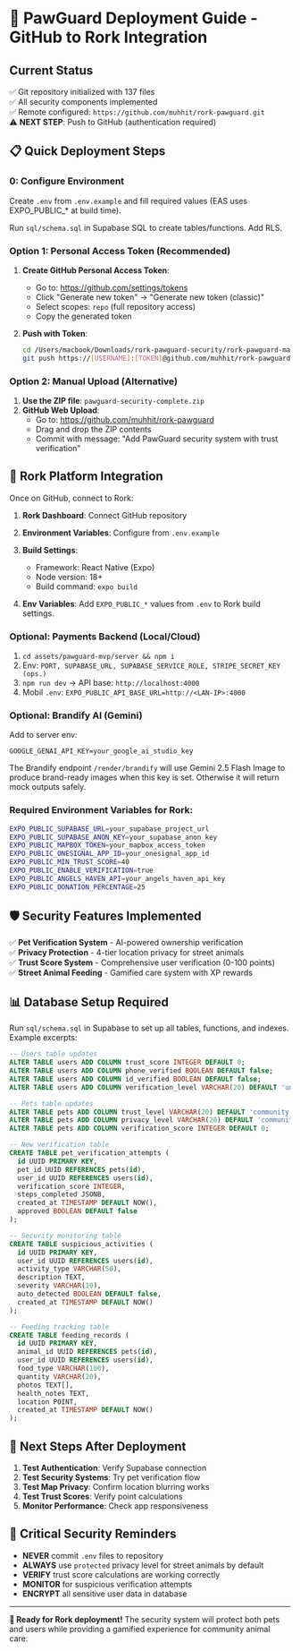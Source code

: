 # 🚀 PawGuard Deployment Guide - GitHub to Rork Integration

## Current Status
✅ Git repository initialized with 137 files  
✅ All security components implemented  
✅ Remote configured: `https://github.com/muhhit/rork-pawguard.git`  
⚠️ **NEXT STEP**: Push to GitHub (authentication required)

## 📋 Quick Deployment Steps

### 0: Configure Environment

Create `.env` from `.env.example` and fill required values (EAS uses EXPO_PUBLIC_* at build time).

Run `sql/schema.sql` in Supabase SQL to create tables/functions. Add RLS.

### Option 1: Personal Access Token (Recommended)

1. **Create GitHub Personal Access Token**:
   - Go to: https://github.com/settings/tokens
   - Click "Generate new token" → "Generate new token (classic)"
   - Select scopes: `repo` (full repository access)
   - Copy the generated token

2. **Push with Token**:
   ```bash
   cd /Users/macbook/Downloads/rork-pawguard-security/rork-pawguard-main
   git push https://[USERNAME]:[TOKEN]@github.com/muhhit/rork-pawguard.git main
   ```

### Option 2: Manual Upload (Alternative)

1. **Use the ZIP file**: `pawguard-security-complete.zip`
2. **GitHub Web Upload**:
   - Go to: https://github.com/muhhit/rork-pawguard
   - Drag and drop the ZIP contents
   - Commit with message: "Add PawGuard security system with trust verification"

## 🔧 Rork Platform Integration

Once on GitHub, connect to Rork:

1. **Rork Dashboard**: Connect GitHub repository
2. **Environment Variables**: Configure from `.env.example`
3. **Build Settings**: 
   - Framework: React Native (Expo)
   - Node version: 18+
   - Build command: `expo build`

4. **Env Variables**: Add `EXPO_PUBLIC_*` values from `.env` to Rork build settings.

### Optional: Payments Backend (Local/Cloud)

1. `cd assets/pawguard-mvp/server && npm i`
2. Env: `PORT, SUPABASE_URL, SUPABASE_SERVICE_ROLE, STRIPE_SECRET_KEY (ops.)`
3. `npm run dev` → API base: `http://localhost:4000`
4. Mobil `.env`: `EXPO_PUBLIC_API_BASE_URL=http://<LAN-IP>:4000`

### Optional: Brandify AI (Gemini)

Add to server env:

```
GOOGLE_GENAI_API_KEY=your_google_ai_studio_key
```

The Brandify endpoint `/render/brandify` will use Gemini 2.5 Flash Image to produce brand-ready images when this key is set. Otherwise it will return mock outputs safely.

### Required Environment Variables for Rork:
```bash
EXPO_PUBLIC_SUPABASE_URL=your_supabase_project_url
EXPO_PUBLIC_SUPABASE_ANON_KEY=your_supabase_anon_key
EXPO_PUBLIC_MAPBOX_TOKEN=your_mapbox_access_token
EXPO_PUBLIC_ONESIGNAL_APP_ID=your_onesignal_app_id
EXPO_PUBLIC_MIN_TRUST_SCORE=40
EXPO_PUBLIC_ENABLE_VERIFICATION=true
EXPO_PUBLIC_ANGELS_HAVEN_API=your_angels_haven_api_key
EXPO_PUBLIC_DONATION_PERCENTAGE=25
```

## 🛡️ Security Features Implemented

✅ **Pet Verification System** - AI-powered ownership verification  
✅ **Privacy Protection** - 4-tier location privacy for street animals  
✅ **Trust Score System** - Comprehensive user verification (0-100 points)  
✅ **Street Animal Feeding** - Gamified care system with XP rewards  

## 📊 Database Setup Required

Run `sql/schema.sql` in Supabase to set up all tables, functions, and indexes. Example excerpts:

```sql
-- Users table updates
ALTER TABLE users ADD COLUMN trust_score INTEGER DEFAULT 0;
ALTER TABLE users ADD COLUMN phone_verified BOOLEAN DEFAULT false;
ALTER TABLE users ADD COLUMN id_verified BOOLEAN DEFAULT false;
ALTER TABLE users ADD COLUMN verification_level VARCHAR(20) DEFAULT 'unverified';

-- Pets table updates  
ALTER TABLE pets ADD COLUMN trust_level VARCHAR(20) DEFAULT 'community';
ALTER TABLE pets ADD COLUMN privacy_level VARCHAR(20) DEFAULT 'community';
ALTER TABLE pets ADD COLUMN verification_score INTEGER DEFAULT 0;

-- New verification table
CREATE TABLE pet_verification_attempts (
  id UUID PRIMARY KEY,
  pet_id UUID REFERENCES pets(id),
  user_id UUID REFERENCES users(id),
  verification_score INTEGER,
  steps_completed JSONB,
  created_at TIMESTAMP DEFAULT NOW(),
  approved BOOLEAN DEFAULT false
);

-- Security monitoring table
CREATE TABLE suspicious_activities (
  id UUID PRIMARY KEY,
  user_id UUID REFERENCES users(id),
  activity_type VARCHAR(50),
  description TEXT,
  severity VARCHAR(10),
  auto_detected BOOLEAN DEFAULT false,
  created_at TIMESTAMP DEFAULT NOW()
);

-- Feeding tracking table
CREATE TABLE feeding_records (
  id UUID PRIMARY KEY,
  animal_id UUID REFERENCES pets(id),
  user_id UUID REFERENCES users(id),
  food_type VARCHAR(100),
  quantity VARCHAR(20),
  photos TEXT[],
  health_notes TEXT,
  location POINT,
  created_at TIMESTAMP DEFAULT NOW()
);
```

## 🎯 Next Steps After Deployment

1. **Test Authentication**: Verify Supabase connection
2. **Test Security Systems**: Try pet verification flow
3. **Test Map Privacy**: Confirm location blurring works
4. **Test Trust Scores**: Verify point calculations
5. **Monitor Performance**: Check app responsiveness

## 🚨 Critical Security Reminders

- **NEVER** commit `.env` files to repository
- **ALWAYS** use `protected` privacy level for street animals by default
- **VERIFY** trust score calculations are working correctly
- **MONITOR** for suspicious verification attempts
- **ENCRYPT** all sensitive user data in database

---

**🎉 Ready for Rork deployment!** The security system will protect both pets and users while providing a gamified experience for community animal care.
